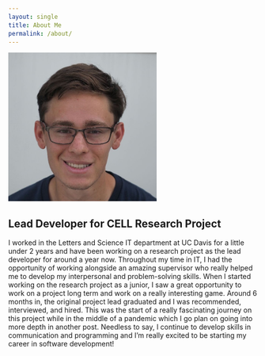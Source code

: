 ```yaml
---
layout: single
title: About Me
permalink: /about/
---
```

<img src="/assets/images/Travis.jpg" alt="drawing" width="300px"/>

## Lead Developer for CELL Research Project
I worked in the Letters and Science IT department at UC Davis for a little under 2 years and have been working on a research project as the lead developer for around a year now. Throughout my time in IT, I had the opportunity of working alongside an amazing supervisor who really helped me to develop my interpersonal and problem-solving skills. When I started working on the research project as a junior, I saw a great opportunity to work on a project long term and work on a really interesting game. Around 6 months in, the original project lead graduated and I was recommended, interviewed, and hired. This was the start of a really fascinating journey on this project while in the middle of a pandemic which I go plan on going into more depth in another post. Needless to say, I continue to develop skills in communication and programming and I’m really excited to be starting my career in software development!
